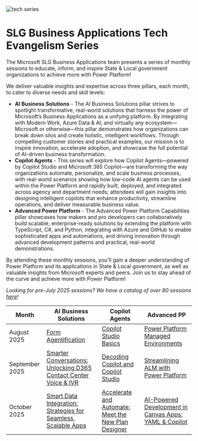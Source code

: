 ![tech series](https://i.imgur.com/Mx695TT.png)

# SLG Business Applications Tech Evangelism Series
The Microsoft SLG Business Applications team presents a series of monthly sessions to educate, inform, and inspire State & Local government organizations to achieve more with Power Platform!

We deliver valuable insights and expertise across three pillars, each month, to cater to diverse needs and skill levels:
- **AI Business Solutions** - The AI Business Solutions pillar strives to spotlight transformative, real-world solutions that harness the power of Microsoft’s Business Applications as a unifying platform. By integrating with Modern Work, Azure Data & AI, and virtually any ecosystem—Microsoft or otherwise—this pillar demonstrates how organizations can break down silos and create holistic, intelligent workflows. Through compelling customer stories and practical examples, our mission is to inspire innovation, accelerate adoption, and showcase the full potential of AI-driven business transformation.​
- **Copilot Agents** - This series will explore how Copilot Agents—powered by Copilot Studio and Microsoft 365 Copilot—are transforming the way organizations automate, personalize, and scale business processes, with real-world scenarios showing how low-code AI agents can be used within the Power Platform and rapidly built, deployed, and integrated across agency and department needs; attendees will gain insights into designing intelligent copilots that enhance productivity, streamline operations, and deliver measurable business value.
- **Advanced Power Platform** - The Advanced Power Platform Capabilities pillar showcases how makers and pro developers can collaboratively build scalable, enterprise-ready solutions by extending the platform with TypeScript, C#, and Python, integrating with Azure and GitHub to enable sophisticated apps and automations, and driving innovation through advanced development patterns and practical, real-world demonstrations.

By attending these monthly sessions, you'll gain a deeper understanding of Power Platform and its applications in State & Local government, as well as valuable insights from Microsoft experts and peers. Join us to stay ahead of the curve and achieve more with Power Platform!

*Looking for pre-July 2025 sessions? We have a catalog of over 80 sessions [here](./pre-July-2025.md)!*

|Month|AI Business Solutions|Copilot Agents|Advanced PP|
|-|-|-|-|
|August 2025|[Form Agentification](https://www.youtube.com/watch?v=ruMt6cg86wU)|[Copilot Studio Basics](https://www.youtube.com/watch?v=ZFISa3QVG70)|[Power Platform Managed Environments](https://www.youtube.com/watch?v=nqU01ZoQapE)|
|September 2025|[Smarter Conversations: Unlocking D365 Contact Center Voice & IVR](https://www.youtube.com/watch?v=wy98HiXObZk)|[Decoding Copilot and Copilot Studio](https://www.youtube.com/watch?v=Qpl7N6iQFBE)|[Streamlining ALM with Power Platform](https://www.youtube.com/watch?v=dsQBhKXWAM4)|
|October 2025|[Smart Data Integration: Strategies for Seamless, Scalable Apps](https://msit.events.teams.microsoft.com/event/a56c49bb-f7ab-4b89-a28b-f0b932e8d2fd@72f988bf-86f1-41af-91ab-2d7cd011db47)|[Accelerate and Automate: Meet the New Plan Designer](https://msit.events.teams.microsoft.com/event/f5f89e3b-2376-4bf3-9ede-9d5d7e902642@72f988bf-86f1-41af-91ab-2d7cd011db47)|[AI-Powered Development in Canvas Apps: YAML & Copilot](https://msit.events.teams.microsoft.com/event/72d43007-70c5-4922-adf6-04f5130c3ad5@72f988bf-86f1-41af-91ab-2d7cd011db47)|

